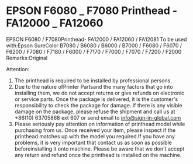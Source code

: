 # EPSON F6080 _ F7080 Printhead - FA12000 _ FA12060 

EPSON F6080 / F7080Printhead- FA12000 / FA12060 / FA12081
To be used with:Epson SureColor B7080 / B6080 / B6000 / B7000 / F6080 / F6070 / F6200 / F7080 / F7180 / F6000 / F7170 / F7000 / F7070 / F7200 / F2000
Remarks:Original

Attention:
1. The printhead is required to be installed by professional persons.
2. Due to the nature ofPrinter Partsand the many factors that go into installing them, we do not accept returns or give refunds on electronic or service parts. Once the package is delivered, it is the customer's responsibility to check the package for damage. If there is any visible damage on the package, please refuse the shipment and call us at +86(10) 63705868 ext 607 or send email to info@sign-in-global.com
3. Please seriously pay attention on information of printhead model while purchasing from us. Once received your item, please inspect if the printhead matches up with the model you required.If you have any problems, it is very important that contact us as soon as possible beforeinstalling it onto machine. Please be aware that we don't accept any return and refund once the printhead is installed on the machine.
